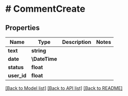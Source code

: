 # # CommentCreate

## Properties

Name | Type | Description | Notes
------------ | ------------- | ------------- | -------------
**text** | **string** |  |
**date** | **\DateTime** |  |
**status** | **float** |  |
**user_id** | **float** |  |

[[Back to Model list]](../../README.md#models) [[Back to API list]](../../README.md#endpoints) [[Back to README]](../../README.md)
